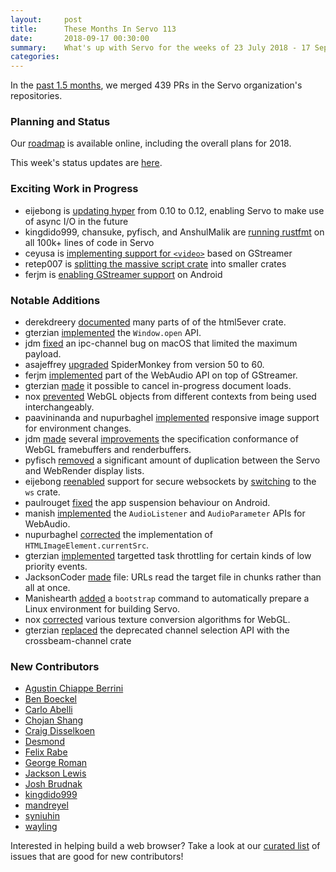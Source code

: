 ```yaml
---
layout:     post
title:      These Months In Servo 113
date:       2018-09-17 00:30:00
summary:    What's up with Servo for the weeks of 23 July 2018 - 17 September 2018
categories:
---
```


In the [past 1.5 months](https://github.com/pulls?utf8=%E2%9C%93&q=is%3Apr+is%3Amerged+closed%3A2018-07-23..2018-09-17+user%3Aservo+),
we merged 439 PRs in the Servo organization's repositories.

### Planning and Status

Our [roadmap](https://github.com/servo/servo/wiki/Roadmap) is available online, including the overall plans for 2018.

This week's status updates are [here](https://www.standu.ps/project/servo/).

### Exciting Work in Progress

- eijebong is [updating hyper](https://github.com/servo/servo/pull/21644) from 0.10 to 0.12, enabling Servo to make use of async I/O in the future
- kingdido999, chansuke, pyfisch, and AnshulMalik are [running rustfmt](https://github.com/servo/servo/issues/21373) on all 100k+ lines of code in Servo
- ceyusa is [implementing support for `<video>`](https://github.com/servo/servo/pull/21543) based on GStreamer
- retep007 is [splitting the massive script crate](https://github.com/servo/servo/pull/21371) into smaller crates
- ferjm is [enabling GStreamer support](https://github.com/servo/servo/pull/21730) on Android

### Notable Additions

- derekdreery [documented](https://github.com/servo/html5ever/pull/329) many parts of of the html5ever crate.
- gterzian [implemented](https://github.com/servo/servo/pull/20678) the `Window.open` API.
- jdm [fixed](https://github.com/servo/ipc-channel/pull/199) an ipc-channel bug on macOS that limited the maximum payload.
- asajeffrey [upgraded](https://github.com/servo/servo/pull/21029) SpiderMonkey from version 50 to 60.
- ferjm [implemented](https://github.com/servo/servo/pull/21158) part of the WebAudio API on top of GStreamer.
- gterzian [made](https://github.com/servo/servo/pull/21111) it possible to cancel in-progress document loads.
- nox [prevented](https://github.com/servo/servo/pull/21240) WebGL objects from different contexts from being used interchangeably.
- paavininanda and nupurbaghel [implemented](https://github.com/servo/servo/pull/21280) responsive image support for environment changes.
- jdm [made](https://github.com/servo/servo/pull/21461) several [improvements](https://github.com/servo/servo/pull/21313) the specification conformance of WebGL framebuffers and renderbuffers.
- pyfisch [removed](https://github.com/servo/servo/pull/21348) a significant amount of duplication between the Servo and WebRender display lists.
- eijebong [reenabled](https://github.com/servo/servo/pull/21424) support for secure websockets by [switching](https://github.com/servo/servo/pull/21386) to the `ws` crate.
- paulrouget [fixed](https://github.com/servo/servo/pull/21405) the app suspension behaviour on Android.
- manish [implemented](https://github.com/servo/servo/pull/21502) the `AudioListener` and `AudioParameter` APIs for WebAudio.
- nupurbaghel [corrected](https://github.com/servo/servo/pull/21533) the implementation of `HTMLImageElement.currentSrc`.
- gterzian [implemented](https://github.com/servo/servo/pull/21388) targetted task throttling for certain kinds of low priority events.
- JacksonCoder [made](https://github.com/servo/servo/pull/21560) file: URLs read the target file in chunks rather than all at once.
- Manishearth [added](https://github.com/servo/servo/pull/21586) a `bootstrap` command to automatically prepare a Linux environment for building Servo.
- nox [corrected](https://github.com/servo/servo/pull/21646) various texture conversion algorithms for WebGL.
- gterzian [replaced](https://github.com/servo/servo/pull/21325) the deprecated channel selection API with the crossbeam-channel crate

### New Contributors

- [Agustin Chiappe Berrini](https://github.com/AgustinCB)
- [Ben Boeckel](https://github.com/mathstuf)
- [Carlo Abelli](https://github.com/carloabelli)
- [Chojan Shang](https://github.com/PsiACE)
- [Craig Disselkoen](https://github.com/cdisselkoen)
- [Desmond](https://github.com/kingdido999)
- [Felix Rabe](https://github.com/felixrabe)
- [George Roman](https://github.com/georgeroman)
- [Jackson Lewis](https://github.com/JacksonCoder)
- [Josh Brudnak](https://github.com/JoshBrudnak)
- [kingdido999](https://github.com/kingdido999)
- [mandreyel](https://github.com/mandreyel)
- [syniuhin](https://github.com/syniuhin)
- [wayling](https://github.com/wayling)

Interested in helping build a web browser? Take a look at our [curated list](https://starters.servo.org/) of issues that are good for new contributors!
